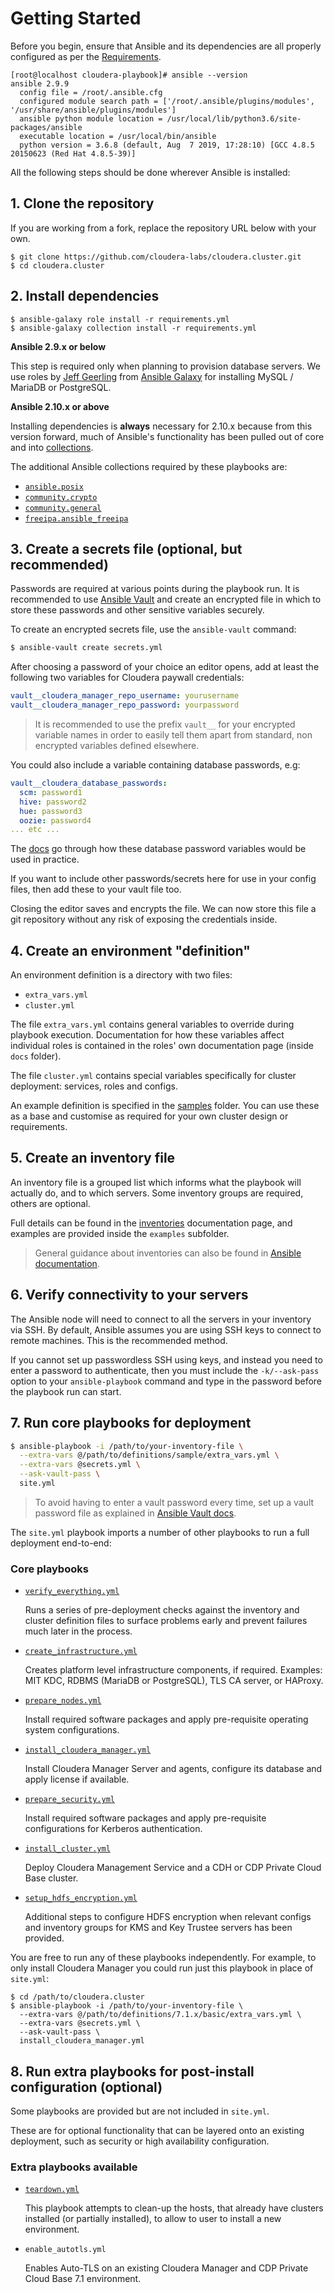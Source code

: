 # Getting Started

Before you begin, ensure that Ansible and its dependencies are all properly configured as per the [Requirements](/README.md#requirements).

```
[root@localhost cloudera-playbook]# ansible --version
ansible 2.9.9
  config file = /root/.ansible.cfg
  configured module search path = ['/root/.ansible/plugins/modules', '/usr/share/ansible/plugins/modules']
  ansible python module location = /usr/local/lib/python3.6/site-packages/ansible
  executable location = /usr/local/bin/ansible
  python version = 3.6.8 (default, Aug  7 2019, 17:28:10) [GCC 4.8.5 20150623 (Red Hat 4.8.5-39)]
```

All the following steps should be done wherever Ansible is installed:

## 1. Clone the repository

If you are working from a fork, replace the repository URL below with your own.

```
$ git clone https://github.com/cloudera-labs/cloudera.cluster.git
$ cd cloudera.cluster
```

## 2. Install dependencies

```
$ ansible-galaxy role install -r requirements.yml
$ ansible-galaxy collection install -r requirements.yml
```

**Ansible 2.9.x or below**

This step is required only when planning to provision database servers. We use roles by [Jeff Geerling](https://github.com/geerlingguy) from [Ansible Galaxy](https://galaxy.ansible.com/) for installing MySQL / MariaDB or PostgreSQL.

**Ansible 2.10.x or above**

Installing dependencies is **always** necessary for 2.10.x because from this version forward, much of Ansible's functionality has been pulled out of core and into [collections](https://docs.ansible.com/ansible/latest/user_guide/collections_using.html).

The additional Ansible collections required by these playbooks are:

- [`ansible.posix`](https://galaxy.ansible.com/ansible/posix)
- [`community.crypto`](https://galaxy.ansible.com/community/crypto)
- [`community.general`](https://galaxy.ansible.com/community/general)
- [`freeipa.ansible_freeipa`](https://galaxy.ansible.com/freeipa/ansible_freeipa)

## 3. Create a secrets file (optional, but recommended)

Passwords are required at various points during the playbook run. It is recommended to use [Ansible Vault](https://docs.ansible.com/ansible/latest/user_guide/vault.html) and create an encrypted file in which to store these passwords and other sensitive variables securely.

To create an encrypted secrets file, use the `ansible-vault` command:

```bash
$ ansible-vault create secrets.yml
```

After choosing a password of your choice an editor opens, add at least the following two variables for Cloudera paywall credentials:

```yaml
vault__cloudera_manager_repo_username: yourusername
vault__cloudera_manager_repo_password: yourpassword
```

> It is recommended to use the prefix `vault__` for your encrypted variable names in order to easily tell them apart from standard, non encrypted variables defined elsewhere.

You could also include a variable containing database passwords, e.g:

```yaml
vault__cloudera_database_passwords:
  scm: password1
  hive: password2
  hue: password3
  oozie: password4
... etc ...
```

The [docs](how-to/database-configuration.md) go through how these database password variables would be used in practice.

If you want to include other passwords/secrets here for use in your config files, then add these to your vault file too.

Closing the editor saves and encrypts the file. We can now store this file a git repository without any risk of exposing the credentials inside.

## 4. Create an environment "definition"

An environment definition is a directory with two files:

- `extra_vars.yml`
- `cluster.yml`

The file `extra_vars.yml` contains general variables to override during playbook execution. Documentation for how these variables affect individual roles is contained in the roles' own documentation page (inside `docs` folder).

The file `cluster.yml` contains special variables specifically for cluster deployment: services, roles and configs.

An example definition is specified in the [samples](../examples/sample) folder. You can use these as a base and customise as required for your own cluster design or requirements.

## 5. Create an inventory file

An inventory file is a grouped list which informs what the playbook will actually do, and to which servers. Some inventory groups are required, others are optional.

Full details can be found in the [inventories](inventories.md) documentation page, and examples are provided inside the `examples` subfolder.

> General guidance about inventories can also be found in [Ansible documentation](https://docs.ansible.com/ansible/latest/user_guide/intro_inventory.html).

## 6. Verify connectivity to your servers

The Ansible node will need to connect to all the servers in your inventory via SSH. By default, Ansible assumes you are using SSH keys to connect to remote machines. This is the recommended method.

If you cannot set up passwordless SSH using keys, and instead you need to enter a password to authenticate, then you must include the `-k/--ask-pass` option to your `ansible-playbook` command and type in the password before the playbook run can start.

## 7. Run core playbooks for deployment

```bash
$ ansible-playbook -i /path/to/your-inventory-file \
  --extra-vars @/path/to/definitions/sample/extra_vars.yml \
  --extra-vars @secrets.yml \
  --ask-vault-pass \
  site.yml
```

> To avoid having to enter a vault password every time, set up a vault password file as explained in [Ansible Vault docs](https://docs.ansible.com/ansible/latest/user_guide/vault.html#providing-vault-passwords).

The `site.yml` playbook imports a number of other playbooks to run a full deployment end-to-end:

### Core playbooks

- [`verify_everything.yml`](playbooks/verify_everything.md)

  Runs a series of pre-deployment checks against the inventory and cluster definition files to surface problems early and prevent failures much later in the process.

- [`create_infrastructure.yml`](playbooks/create_infrastructure.md)

  Creates platform level infrastructure components, if required. Examples: MIT KDC, RDBMS (MariaDB or PostgreSQL), TLS CA server, or HAProxy.

- [`prepare_nodes.yml`](playbooks/prepare_nodes.md)

  Install required software packages and apply pre-requisite operating system configurations.

- [`install_cloudera_manager.yml`](playbooks/install_cloudera_manager.md)

  Install Cloudera Manager Server and agents, configure its database and apply license if available.

- [`prepare_security.yml`](playbooks/prepare_security.md)

  Install required software packages and apply pre-requisite configurations for Kerberos authentication.

- [`install_cluster.yml`](playbooks/install_cluster.md)

  Deploy Cloudera Management Service and a CDH or CDP Private Cloud Base cluster.

- [`setup_hdfs_encryption.yml`](playbooks/setup_hdfs_encryption.md)

  Additional steps to configure HDFS encryption when relevant configs and inventory groups for KMS and Key Trustee servers has been provided.

You are free to run any of these playbooks independently. For example, to only install Cloudera Manager you could run just this playbook in place of `site.yml`:

```
$ cd /path/to/cloudera.cluster
$ ansible-playbook -i /path/to/your-inventory-file \
  --extra-vars @/path/to/definitions/7.1.x/basic/extra_vars.yml \
  --extra-vars @secrets.yml \
  --ask-vault-pass \
  install_cloudera_manager.yml
```

## 8. Run extra playbooks for post-install configuration (optional)

Some playbooks are provided but are not included in `site.yml`.

These are for optional functionality that can be layered onto an existing deployment, such as security or high availability configuration.

### Extra playbooks available

- [`teardown.yml`](playbooks/teardown.md)

  This playbook attempts to clean-up the hosts, that already have clusters installed (or partially installed), to allow to user to install a new environment.

- `enable_autotls.yml`

  Enables Auto-TLS on an existing Cloudera Manager and CDP Private Cloud Base 7.1 environment.
